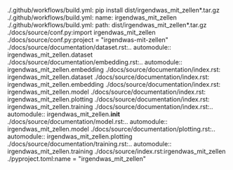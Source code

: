 ./.github/workflows/build.yml:          pip install dist/irgendwas_mit_zellen*.tar.gz
./.github/workflows/build.yml:          name: irgendwas_mit_zellen
./.github/workflows/build.yml:          path: dist/irgendwas_mit_zellen*.tar.gz
./docs/source/conf.py:import irgendwas_mit_zellen
./docs/source/conf.py:project = "irgendwas-mit-zellen"
./docs/source/documentation/dataset.rst:.. automodule:: irgendwas_mit_zellen.dataset
./docs/source/documentation/embedding.rst:.. automodule:: irgendwas_mit_zellen.embedding
./docs/source/documentation/index.rst:   irgendwas_mit_zellen.dataset <dataset>
./docs/source/documentation/index.rst:   irgendwas_mit_zellen.embedding <embedding>
./docs/source/documentation/index.rst:   irgendwas_mit_zellen.model <model>
./docs/source/documentation/index.rst:   irgendwas_mit_zellen.plotting <plotting>
./docs/source/documentation/index.rst:   irgendwas_mit_zellen.training <training>
./docs/source/documentation/index.rst:.. automodule:: irgendwas_mit_zellen.__init__
./docs/source/documentation/model.rst:.. automodule:: irgendwas_mit_zellen.model
./docs/source/documentation/plotting.rst:.. automodule:: irgendwas_mit_zellen.plotting
./docs/source/documentation/training.rst:.. automodule:: irgendwas_mit_zellen.training
./docs/source/index.rst:irgendwas_mit_zellen
./pyproject.toml:name = "irgendwas_mit_zellen"

